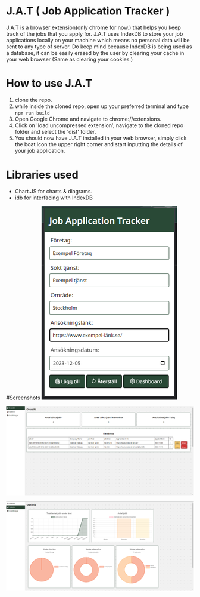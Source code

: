 # J.A.T ( Job Application Tracker )

J.A.T is a browser extension(only chrome for now.) that helps you keep track of the jobs that you apply for.
J.A.T uses IndexDB to store your job applications locally on your machine which means no personal data will be sent to any type of server.
Do keep mind because IndexDB is being used as a database, it can be easily erased by the user by clearing your cache in your web browser (Same as clearing your cookies.)

# How to use J.A.T
1. clone the repo.
2. while inside the cloned repo, open up your preferred terminal and type ```npm run build```
3. Open Google Chrome and navigate to chrome://extensions.
4. Click on 'load uncompressed extension', navigate to the cloned repo folder and select the 'dist' folder.
5. You should now have J.A.T installed in your web browser, simply click the boat icon the upper right corner and start inputting the details of your job application.

# Libraries used
-  Chart.JS for charts & diagrams.
-  idb for interfacing with IndexDB


#Screenshots
![Popup](screenshots/screenshot1.png)

![Dashboard / Overwiew](screenshots/screenshot2.png)

![Statistics](screenshots/screenshot3.png)

